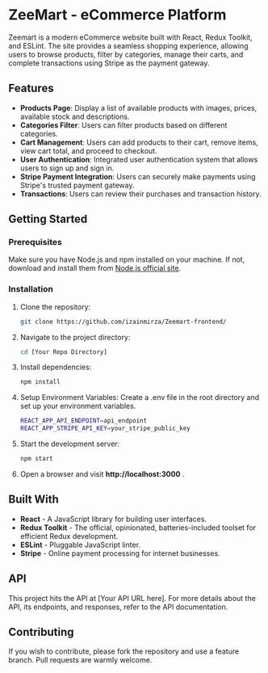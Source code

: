 # ZeeMart - eCommerce Platform

Zeemart is a modern eCommerce website built with React, Redux Toolkit, and ESLint. The site provides a seamless shopping experience, allowing users to browse products, filter by categories, manage their carts, and complete transactions using Stripe as the payment gateway.

## Features

- **Products Page**: Display a list of available products with images, prices, available stock and descriptions.
- **Categories Filter**: Users can filter products based on different categories.
- **Cart Management**: Users can add products to their cart, remove items, view cart total, and proceed to checkout.
- **User Authentication**: Integrated user authentication system that allows users to sign up and sign in.
- **Stripe Payment Integration**: Users can securely make payments using Stripe's trusted payment gateway.
- **Transactions**: Users can review their purchases and transaction history.

## Getting Started

### Prerequisites

Make sure you have Node.js and npm installed on your machine. If not, download and install them from [Node.js official site](https://nodejs.org/).

### Installation

1. Clone the repository:
   ```sh
   git clone https://github.com/izainmirza/Zeemart-frontend/

2. Navigate to the project directory:

   ```sh
   cd [Your Repo Directory]

3. Install dependencies:
   ```sh
   npm install

4. Setup Environment Variables: Create a .env file in the root directory and set up your environment variables.
   ```sh
   REACT_APP_API_ENDPOINT=api_endpoint
   REACT_APP_STRIPE_API_KEY=your_stripe_public_key

5. Start the development server:
   ```sh
   npm start

6. Open a browser and visit **http://localhost:3000** .


## Built With
- **React** - A JavaScript library for building user interfaces.
- **Redux Toolkit** - The official, opinionated, batteries-included toolset for efficient Redux development.
- **ESLint** - Pluggable JavaScript linter.
- **Stripe** - Online payment processing for internet businesses.

## API
   This project hits the API at [Your API URL here]. For more details about the API, its endpoints, and responses, refer to the API documentation.

## Contributing
   If you wish to contribute, please fork the repository and use a feature branch. Pull requests are warmly welcome.
